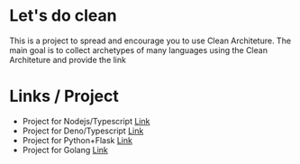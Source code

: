 # Let's do clean

This is a project to spread and encourage you to use Clean Architeture. The main goal is to collect archetypes of many languages using the Clean Architeture and provide the link

# Links / Project

 - Project for Nodejs/Typescript [Link](https://github.com/panda-coder/ts-clean-node)
 - Project for Deno/Typescript [Link](https://github.com/panda-coder/ts-clean-deno)
 - Project for Python+Flask [Link](https://github.com/panda-coder/py-clean-flask)
 - Project for Golang [Link](https://github.com/panda-coder/clean-go)
